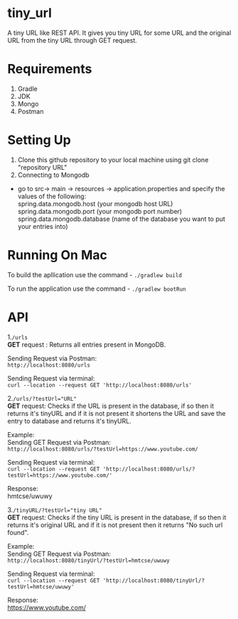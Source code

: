 # tiny_url
A tiny URL like REST API. It gives you tiny URL for some URL and the original URL from the tiny URL through GET request.

# Requirements
1. Gradle
2. JDK
3. Mongo
4. Postman

# Setting Up
1. Clone this github repository to your local machine using git clone "repository URL"  
2. Connecting to Mongodb
- go to src-> main -> resources -> application.properties and specify the values of the following:   
  spring.data.mongodb.host (your mongodb host URL)  
  spring.data.mongodb.port (your mongodb port number)  
  spring.data.mongodb.database  (name of the database you want to put your entries into)  

# Running On Mac 
To build the apllication use the command - `./gradlew build`  

To run the application use the command - `./gradlew bootRun`  

# API
1.`/urls`  
**GET** request : Returns all entries present in MongoDB.  

Sending Request via Postman:  
`http://localhost:8080/urls`  

Sending Request via terminal:  
`curl --location --request GET 'http://localhost:8080/urls'`  
    
2.`/urls/?testUrl="URL"`  
**GET** request: Checks if the URL is present in the database, if so then it returns it's tinyURL and if it is not present it shortens the URL and save the entry to database and returns it's tinyURL.  

Example:    
Sending GET Request via Postman:  
`http://localhost:8080/urls/?testUrl=https://www.youtube.com/`   

Sending Request via terminal:  
`curl --location --request GET 'http://localhost:8080/urls/?testUrl=https://www.youtube.com/'`  

Response:  
hmtcse/uwuwy   

3.`/tinyURL/?testUrl="tiny URL"`  
**GET** request: Checks if the tiny URL is present in the database, if so then it returns it's original URL and if it is not present then it returns "No such url found". 

Example:   
Sending GET Request via Postman:   
`http://localhost:8080/tinyUrl/?testUrl=hmtcse/uwuwy`   

Sending Request via terminal:  
`curl --location --request GET 'http://localhost:8080/tinyUrl/?testUrl=hmtcse/uwuwy'`  

Response:  
https://www.youtube.com/   

